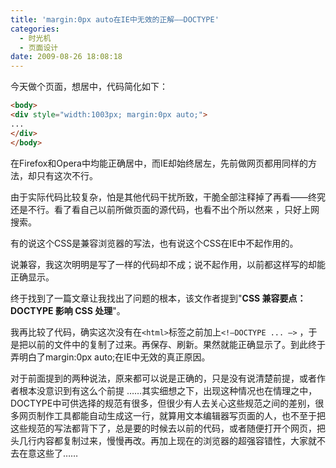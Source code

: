 ```yaml
---
title: 'margin:0px auto在IE中无效的正解——DOCTYPE'
categories:
  - 时光机
  - 页面设计
date: 2009-08-26 18:08:18
---
```


今天做个页面，想居中，代码简化如下：

```html
<body>
<div style="width:1003px; margin:0px auto;">
...
</div>
</body>
```

在Firefox和Opera中均能正确居中，而IE却始终居左，先前做网页都用同样的方法，却只有这次不行。

由于实际代码比较复杂，怕是其他代码干扰所致，干脆全部注释掉了再看——终究还是不行。看了看自己以前所做页面的源代码，也看不出个所以然来 ，只好上网搜索。

有的说这个CSS是兼容浏览器的写法，也有说这个CSS在IE中不起作用的。

说兼容，我这次明明是写了一样的代码却不成；说不起作用，以前都这样写的却能正确显示。

终于找到了一篇文章让我找出了问题的根本，该文作者提到"**CSS 兼容要点：DOCTYPE 影响 CSS 处理**"。

我再比较了代码，确实这次没有在`<html>`标签之前加上`<!–DOCTYPE ... –>` ，于是把以前的文件中的复制了过来。再保存、刷新。果然就能正确显示了。到此终于弄明白了margin:0px auto;在IE中无效的真正原因。

对于前面提到的两种说法，原来都可以说是正确的，只是没有说清楚前提，或者作者根本没意识到有这么个前提 ……其实细想之下，出现这种情况也在情理之中，DOCTYPE中可供选择的规范有很多，但很少有人去关心这些规范之间的差别，很多网页制作工具都能自动生成这一行，就算用文本编辑器写页面的人，也不至于把这些规范的写法都背下了，总是要的时候去以前的代码，或者随便打开个网页，把头几行内容都复制过来，慢慢再改。再加上现在的浏览器的超强容错性，大家就不去在意这些了……
